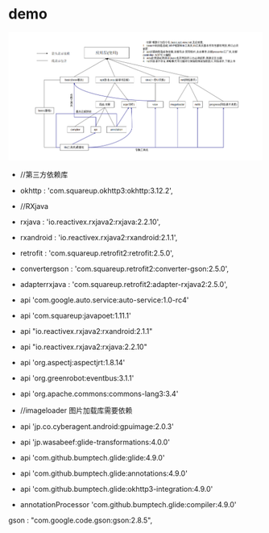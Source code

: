 # demo

![框架结构图](https://raw.githubusercontent.com/caoyangfei/demo1/master/pic/%E6%A1%86%E6%9E%B6%E7%BB%93%E6%9E%84.png)

-  //第三方依赖库
-  okhttp            : 'com.squareup.okhttp3:okhttp:3.12.2',
-  //RXjava
-  rxjava            : 'io.reactivex.rxjava2:rxjava:2.2.10',
-  rxandroid         : 'io.reactivex.rxjava2:rxandroid:2.1.1',
-  retrofit          : 'com.squareup.retrofit2:retrofit:2.5.0',
-  convertergson     : 'com.squareup.retrofit2:converter-gson:2.5.0',
-  adapterrxjava     : 'com.squareup.retrofit2:adapter-rxjava2:2.5.0',

- api 'com.google.auto.service:auto-service:1.0-rc4'
- api 'com.squareup:javapoet:1.11.1'
- api "io.reactivex.rxjava2:rxandroid:2.1.1"
- api "io.reactivex.rxjava2:rxjava:2.2.10"
- api 'org.aspectj:aspectjrt:1.8.14'
- api 'org.greenrobot:eventbus:3.1.1'
- api 'org.apache.commons:commons-lang3:3.4'

- //imageloader  图片加载库需要依赖
- api 'jp.co.cyberagent.android:gpuimage:2.0.3'
- api 'jp.wasabeef:glide-transformations:4.0.0'
- api 'com.github.bumptech.glide:glide:4.9.0'
- api 'com.github.bumptech.glide:annotations:4.9.0'
- api 'com.github.bumptech.glide:okhttp3-integration:4.9.0'
- annotationProcessor 'com.github.bumptech.glide:compiler:4.9.0'

gson      : "com.google.code.gson:gson:2.8.5",
